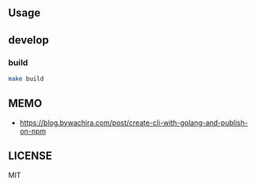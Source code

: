 ## Usage

## develop

### build

```bash
make build
```

## MEMO

- https://blog.bywachira.com/post/create-cli-with-golang-and-publish-on-npm

## LICENSE

MIT
